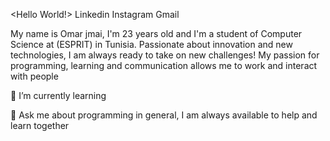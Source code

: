 <Hello World!>
Linkedin Instagram Gmail

My name is Omar jmai, I'm 23 years old and I'm a student of Computer Science at (ESPRIT) in Tunisia. Passionate about innovation and new technologies, I am always ready to take on new challenges! My passion for programming, learning and communication allows me to work and interact with people



🌱 I’m currently learning 

💬 Ask me about programming in general, I am always
available to help and learn together

